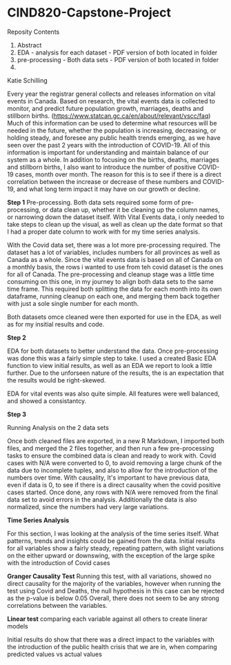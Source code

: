 # CIND820-Capstone-Project

Reposity Contents
1. Abstract
2. EDA - analysis for each dataset - PDF version of both located in folder
3. pre-processing - Both data sets - PDF version of both located in folder
4. 

Katie Schilling

Every year the registrar general collects and releases information on vital events in Canada. Based on research, the vital events data is collected to monitor, and predict future population growth, marriages, deaths and stillborn births.  (https://www.statcan.gc.ca/en/about/relevant/vscc/faq)  
Much of this information can be used to determine what resources will be needed in the future, whether the population is increasing, decreasing, or holding steady, and foresee any public health trends emerging, as we have seen over the past 2 years with the introduction of COVID-19.  All of this information is important for understanding and maintain balance of our system as a whole.
In addition to focusing on the births, deaths, marriages and stillborn births, I also want to introduce the number of positive COVID-19 cases, month over month.  The reason for this is to see if there is a direct correlation between the increase or decrease of these numbers and COVID-19, and what long term impact it may have on our growth or decline.


**Step 1**
Pre-processing.
Both data sets required some form of pre-processing, or data clean up, whether it be cleaning up the column names, or narrowing down the dataset itself.
With Vital Events data, i only needed to take steps to clean up the visual, as well as clean up the date format so that I had a proper date column to work with for my 
time series analysis.

With the Covid data set, there was a lot more pre-processing required.  The dataset has a lot of variables, includes numbers for all provinces as well as Canada as a whole.
Since the vital events data is based on all of Canada on a monthly basis, the rows i wanted to use from teh covid dataset is the ones for all of Canada.
The pre-processing and cleanup stage was a little time consuming on this one, in my journey to align both data sets to the same time frame.  This required both splitting the data
for each month into its own dataframe, running cleanup on each one, and merging them back together with just a sole single number for each month.

Both datasets omce cleaned were then exported for use in the EDA, as well as for my insitial results and code.

**Step 2**

EDA for both datasets to better understand the data.
Once pre-processing was done this was a fairly simple step to take.  I used a created Basic EDA function to view initial results, as well as an EDA we report to look a
little further.  Due to the unforseen nature of the results, the is an expectation that the results would be right-skewed.

EDA for vital events was also quite simple.  All features were well balanced, and showed a consistantcy.

**Step 3**

Running Analysis on the 2 data sets

Once both cleaned files are exported, in a new R Markdown, I imported both files, and merged the 2 files together, and then run a few pre-processing tasks to ensure
the combined data is clean and ready to work with.   Covid cases with N/A were converted to 0, to avoid removing a large chunk of the data due to incomplete tuples, and also to 
allow for the introduction of the numbers over time.  With causality, It's important to have previous data, even if data is 0, to see if there is a direct causality when the covid
positive cases started.  Once done, any rows with N/A were removed from the final data set to avoid errors in the analysis.
Additionally the data is also normalized, since the numbers had very large variations.


**Time Series Analysis**

For this section, I was looking at the analysis of the time series itself.  What patterns, trends and insights could be gained from the data.
Initial results for all variables show a fairly steady, repeating pattern, with slight variations on the either upward or downswing, with the exception of the large spike
with the introduction of Covid cases

**Granger Causality Test**
Running this test, with all variations, showed no direct causality for the majority of the variables, however when running the test using Covid and Deaths, the null hypothesis
in this case can be rejected as the p-value is below 0.05
Overall, there does not seem to be any strong correlations between the variables.

**Linear test**
comparing each variable against all others to create linerar models

Initial results do show that there was a direct impact to the variables with the introduction of the public health crisis that we are in, when comparing predicted values vs actual values
